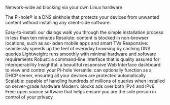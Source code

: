 Network-wide ad blocking via your own Linux hardware

The Pi-hole® is a DNS sinkhole that protects your devices from unwanted content without installing any client-side software.

Easy-to-install: our dialogs walk you through the simple installation process in less than ten minutes
Resolute: content is blocked in non-browser locations, such as ad-laden mobile apps and smart TVs
Responsive: seamlessly speeds up the feel of everyday browsing by caching DNS queries
Lightweight: runs smoothly with minimal hardware and software requirements
Robust: a command-line interface that is quality assured for interoperability
Insightful: a beautiful responsive Web Interface dashboard to view and control your Pi-hole
Versatile: can optionally function as a DHCP server, ensuring all your devices are protected automatically
Scalable: capable of handling hundreds of millions of queries when installed on server-grade hardware
Modern: blocks ads over both IPv4 and IPv6
Free: open source software that helps ensure you are the sole person in control of your privacy
